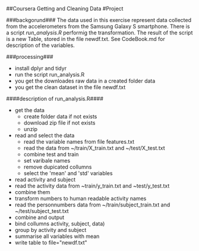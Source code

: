 ##Coursera Getting and Cleaning Data
#Project

###backgorund###
The data used in this exercise represent data collected from the accelerometers from the Samsung Galaxy S smartphone. There is a script *run_analysis.R* performig the transformation. The result of the script is a new Table, stored in the file newdf.txt. See CodeBook.md for description of the variables.

###processing###
*  install dplyr and tidyr
*  run the script run_analysis.R
*  you get the downloades raw data in a created folder data
*  you get the clean dataset in the file newdf.txt

####description of run_analysis.R####
* get the data
  * create folder data if not exists
  * download zip file if not exists
  * unzip
* read and select the data
  * read the variable names from file features.txt
  * read the data from ~/train/X_train.txt and ~/test/X_test.txt
  * combine test and train
  * set varibale names
  * remove dupicated collumns
  * select the 'mean' and 'std' variables
*  read activity and subject
  *  read the activity data from ~train/y_train.txt and ~test/y_test.txt
  *  combine them
  *  transform numbers to human readable activity names
  *  read the personnumbers data from ~/train/subject_train.txt and ~/test/subject_test.txt
*  combine and output
  *  bind collumns activity, subject, data)
  *  group by activity and subject
  *  summarise all variables with mean
  *  write table to file="newdf.txt"



